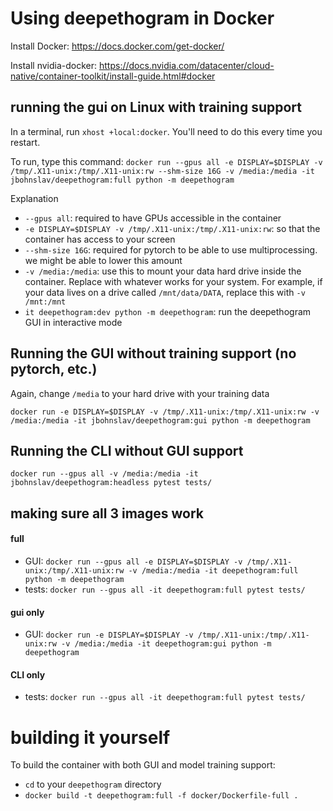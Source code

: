 # Using deepethogram in Docker
Install Docker: https://docs.docker.com/get-docker/

Install nvidia-docker: https://docs.nvidia.com/datacenter/cloud-native/container-toolkit/install-guide.html#docker

## running the gui on Linux with training support
In a terminal, run `xhost +local:docker`. You'll need to do this every time you restart.

To run, type this command: `docker run --gpus all -e DISPLAY=$DISPLAY -v /tmp/.X11-unix:/tmp/.X11-unix:rw --shm-size 16G -v /media:/media -it jbohnslav/deepethogram:full python -m deepethogram`

Explanation
* `--gpus all`: required to have GPUs accessible in the container
* `-e DISPLAY=$DISPLAY -v /tmp/.X11-unix:/tmp/.X11-unix:rw`: so that the container has access to your screen
* `--shm-size 16G`: required for pytorch to be able to use multiprocessing. we might be able to lower this amount
* `-v /media:/media`: use this to mount your data hard drive inside the container. Replace with whatever works for your system. For example, if your data lives on a drive called `/mnt/data/DATA`, replace this with `-v /mnt:/mnt`
* `it deepethogram:dev python -m deepethogram`: run the deepethogram GUI in interactive mode

## Running the GUI without training support (no pytorch, etc.)
Again, change `/media` to your hard drive with your training data

`docker run -e DISPLAY=$DISPLAY -v /tmp/.X11-unix:/tmp/.X11-unix:rw -v /media:/media -it jbohnslav/deepethogram:gui python -m deepethogram`

## Running the CLI without GUI support
`docker run --gpus all -v /media:/media -it jbohnslav/deepethogram:headless pytest tests/`

## making sure all 3 images work
#### full
* GUI: `docker run --gpus all -e DISPLAY=$DISPLAY -v /tmp/.X11-unix:/tmp/.X11-unix:rw -v /media:/media -it deepethogram:full python -m deepethogram`
* tests: `docker run --gpus all -it deepethogram:full pytest tests/`

#### gui only
* GUI: `docker run -e DISPLAY=$DISPLAY -v /tmp/.X11-unix:/tmp/.X11-unix:rw -v /media:/media -it deepethogram:gui python -m deepethogram`

#### CLI only
* tests: `docker run --gpus all -it deepethogram:full pytest tests/`

# building it yourself
To build the container with both GUI and model training support:
* `cd` to your `deepethogram` directory
* `docker build -t deepethogram:full -f docker/Dockerfile-full .`
